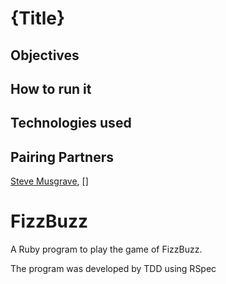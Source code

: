 # {Title}

## Objectives

## How to run it

## Technologies used

## Pairing Partners

[Steve Musgrave], []

[Steve Musgrave]:https://github.com/StephanMusgrave


FizzBuzz
========

A Ruby program to play the game of FizzBuzz.

The program was developed by TDD using RSpec
